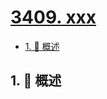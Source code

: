 # [3409. xxx](https://github.com/Tdahuyou/TNotes.leetcode/tree/main/notes/3409.%20xxx)

<!-- region:toc -->

- [1. 📝 概述](#1--概述)

<!-- endregion:toc -->

## 1. 📝 概述
